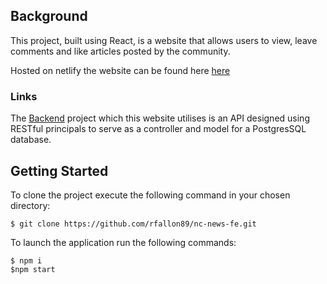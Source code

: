 ## Background
This project, built using React, is a website that allows users to view, leave comments and like articles posted by the community.

Hosted on netlify the website can be found here [here](https://strong-meerkat-781630.netlify.app/)

### Links
The [Backend](https://github.com/rfallon89/nc-news) project which this website utilises is an API designed using RESTful principals to serve as a controller and model for a PostgresSQL database. 

## Getting Started

To clone the project execute the following command in your chosen directory:
```
$ git clone https://github.com/rfallon89/nc-news-fe.git
```
To launch the application run the following commands:
```
$ npm i
$npm start

